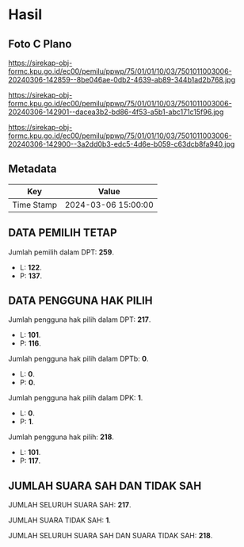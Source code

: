 # Hasil

## Foto C Plano

https://sirekap-obj-formc.kpu.go.id/ec00/pemilu/ppwp/75/01/01/10/03/7501011003006-20240306-142859--8be046ae-0db2-4639-ab89-344b1ad2b768.jpg

https://sirekap-obj-formc.kpu.go.id/ec00/pemilu/ppwp/75/01/01/10/03/7501011003006-20240306-142901--dacea3b2-bd86-4f53-a5b1-abc171c15f96.jpg

https://sirekap-obj-formc.kpu.go.id/ec00/pemilu/ppwp/75/01/01/10/03/7501011003006-20240306-142900--3a2dd0b3-edc5-4d6e-b059-c63dcb8fa940.jpg


## Metadata

| Key        | Value               |
| ---------- | ------------------- |
| Time Stamp | 2024-03-06 15:00:00 |


## DATA PEMILIH TETAP

Jumlah pemilih dalam DPT: **259**.
 * L: **122**.
 * P: **137**.

## DATA PENGGUNA HAK PILIH

Jumlah pengguna hak pilih dalam DPT: **217**.
 * L: **101**.
 * P: **116**.

Jumlah pengguna hak pilih dalam DPTb: **0**.
 * L: **0**.
 * P: **0**.

Jumlah pengguna hak pilih dalam DPK: **1**.
 * L: **0**.
 * P: **1**.

Jumlah pengguna hak pilih: **218**.
 * L: **101**.
 * P: **117**.

## JUMLAH SUARA SAH DAN TIDAK SAH

JUMLAH SELURUH SUARA SAH: **217**.

JUMLAH SUARA TIDAK SAH: **1**.

JUMLAH SELURUH SUARA SAH DAN SUARA TIDAK SAH: **218**.


